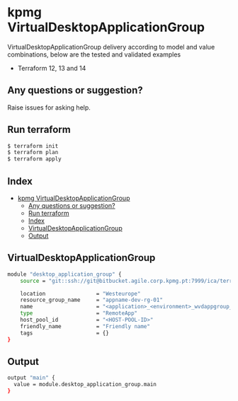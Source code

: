 # kpmg VirtualDesktopApplicationGroup

VirtualDesktopApplicationGroup delivery according to model and value combinations, below are the tested and validated examples

  - Terraform 12, 13 and 14

## Any questions or suggestion?

Raise issues for asking help.

## Run terraform

```bash
$ terraform init
$ terraform plan
$ terraform apply
```

## Index

- [kpmg VirtualDesktopApplicationGroup](#kpmg-virtualdesktopapplicationgroup)
  - [Any questions or suggestion?](#any-questions-or-suggestion)
  - [Run terraform](#run-terraform)
  - [Index](#index)
  - [VirtualDesktopApplicationGroup](#virtualdesktopapplicationgroup)
  - [Output](#output)

## VirtualDesktopApplicationGroup<a name="VirtualDesktopApplicationGroup"></a>
```bash
module "desktop_application_group" {
    source = "git::ssh://git@bitbucket.agile.corp.kpmg.pt:7999/ica/terraform-azure-azurerm-virtual-desktop-application-group.git"

    location                = "Westeurope"
    resource_group_name     = "appname-dev-rg-01"
    name                    = "<application>_<environment>_wvdappgroup_<seq number>"
    type                    = "RemoteApp"
    host_pool_id            = "<HOST-POOL-ID>"
    friendly_name           = "Friendly name"
    tags                    = {}
}
```

## Output<a name="output"></a>
```bash
output "main" {
  value = module.desktop_application_group.main
}
```